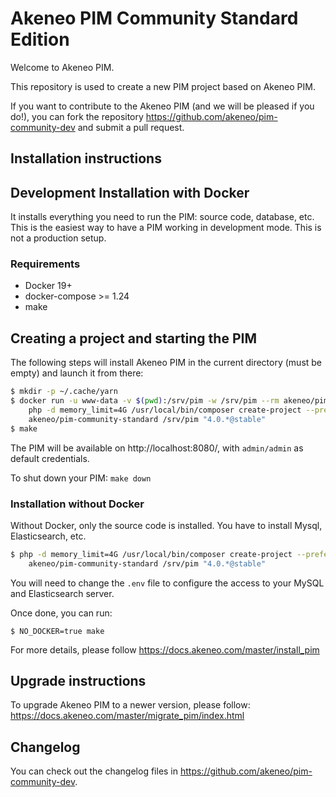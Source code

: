 Akeneo PIM Community Standard Edition
=====================================

Welcome to Akeneo PIM.

This repository is used to create a new PIM project based on Akeneo PIM.

If you want to contribute to the Akeneo PIM (and we will be pleased if you do!), you can fork the repository https://github.com/akeneo/pim-community-dev and submit a pull request.

Installation instructions
-------------------------

## Development Installation with Docker

It installs everything you need to run the PIM: source code, database, etc. This is the easiest way to have a PIM working in development mode. This is not a production setup.

### Requirements
 - Docker 19+
 - docker-compose >= 1.24
 - make

## Creating a project and starting the PIM
The following steps will install Akeneo PIM in the current directory (must be empty) and launch it from there:

```bash
$ mkdir -p ~/.cache/yarn
$ docker run -u www-data -v $(pwd):/srv/pim -w /srv/pim --rm akeneo/pim-php-dev:4.0 \
    php -d memory_limit=4G /usr/local/bin/composer create-project --prefer-dist \
    akeneo/pim-community-standard /srv/pim "4.0.*@stable"
$ make
```

The PIM will be available on http://localhost:8080/, with `admin/admin` as default credentials.

To shut down your PIM: `make down`

### Installation without Docker

Without Docker, only the source code is installed. You have to install Mysql, Elasticsearch, etc.

```bash
$ php -d memory_limit=4G /usr/local/bin/composer create-project --prefer-dist \
    akeneo/pim-community-standard /srv/pim "4.0.*@stable"
```

You will need to change the `.env` file to configure the access to your MySQL and Elasticsearch server.

Once done, you can run:

```
$ NO_DOCKER=true make

```

For more details, please follow https://docs.akeneo.com/master/install_pim

Upgrade instructions
--------------------

To upgrade Akeneo PIM to a newer version, please follow:
https://docs.akeneo.com/master/migrate_pim/index.html

Changelog
---------
You can check out the changelog files in https://github.com/akeneo/pim-community-dev.
